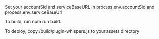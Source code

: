 Set your accountSid and serviceBaseURL in process.env.accountSid and process.env.serviceBaseUrl

To build, run npm run build.

To deploy, copy /build/plugin-whispers.js to your assets directory
